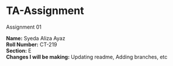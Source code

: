 # TA-Assignment
Assignment 01

<b>Name:</b> Syeda Aliza Ayaz <br>
<b>Roll Number:</b> CT-219 <br>
<b>Section:</b> E <br>
<b>Changes I will be making:</b> Updating readme, Adding branches, etc
